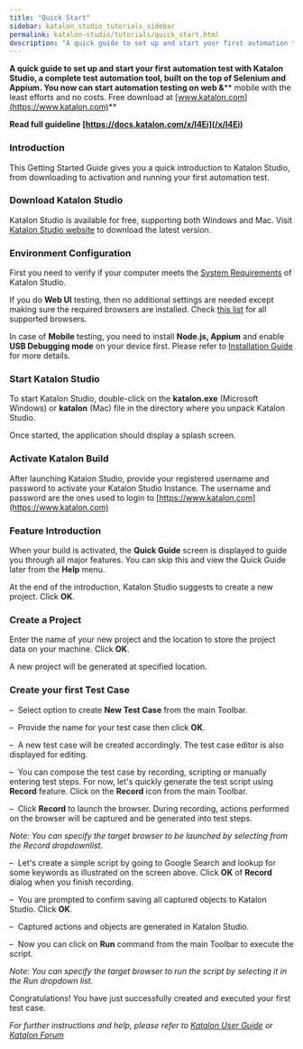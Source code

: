 ```yaml
---
title: "Quick Start"
sidebar: katalon_studio_tutorials_sidebar
permalink: katalon-studio/tutorials/quick_start.html
description: "A quick guide to set up and start your first automation test with Katalon Studio that helps you start automation testing on web and mobile in no times."
---
```

**A quick guide to set up and start your first automation test with Katalon Studio, a complete test automation tool, built on the top of Selenium and Appium. You now can start automation testing on web &**** mobile with the least efforts and no costs. Free download at [www.katalon.com](https://www.katalon.com)**

**Read full guideline [https://docs.katalon.com/x/l4Ei](/x/l4Ei)**

### Introduction

This Getting Started Guide gives you a quick introduction to Katalon Studio, from downloading to activation and running your first automation test.

### Download Katalon Studio

Katalon Studio is available for free, supporting both Windows and Mac. Visit [Katalon Studio website](https://www.katalon.com/) to download the latest version.

### Environment Configuration

First you need to verify if your computer meets the [System Requirements](http://docs.katalon.com/display/KD/System+Requirements) of Katalon Studio.

If you do **Web UI** testing, then no additional settings are needed except making sure the required browsers are installed. Check [this list](/x/dAAM) for all supported browsers.

In case of **Mobile** testing, you need to install **Node.js, Appium** and enable **USB Debugging mode** on your device first. Please refer to [Installation Guide](http://docs.katalon.com/display/KD/Installation+and+Setup) for more details.

### Start Katalon Studio

To start Katalon Studio, double-click on the **katalon.exe** (Microsoft Windows) or **katalon** (Mac) file in the directory where you unpack Katalon Studio.

Once started, the application should display a splash screen.

### Activate Katalon Build

After launching Katalon Studio, provide your registered username and password to activate your Katalon Studio Instance. The username and password are the ones used to login to [https://www.katalon.com](https://www.katalon.com)

### Feature Introduction

When your build is activated, the **Quick Guide** screen is displayed to guide you through all major features. You can skip this and view the Quick Guide later from the **Help** menu.

At the end of the introduction, Katalon Studio suggests to create a new project. Click **OK**.

### Create a Project

Enter the name of your new project and the location to store the project data on your machine. Click **OK**.

A new project will be generated at specified location.

### Create your first Test Case

–  Select option to create **New Test Case** from the main Toolbar.

–  Provide the name for your test case then click **OK**.

–  A new test case will be created accordingly. The test case editor is also displayed for editing.

–  You can compose the test case by recording, scripting or manually entering test steps. For now, let's quickly generate the test script using **Record** feature. Click on the **Record** icon from the main Toolbar.

–  Click **Record** to launch the browser. During recording, actions performed on the browser will be captured and be generated into test steps.

_Note: You can specify the target browser to be launched by selecting from the Record dropdownlist._

–  Let's create a simple script by going to Google Search and lookup for some keywords as illustrated on the screen above. Click **OK** of **Record** dialog when you finish recording.

–  You are prompted to confirm saving all captured objects to Katalon Studio. Click **OK**.

–  Captured actions and objects are generated in Katalon Studio.

–  Now you can click on **Run** command from the main Toolbar to execute the script.

_Note: You can specify the target browser to run the script by selecting it in the Run dropdown list._

Congratulations! You have just successfully created and executed your first test case.

_For further instructions and help, please refer to [Katalon User Guide](/x/oArR) or [Katalon Forum](https://forum.katalon.com/)_